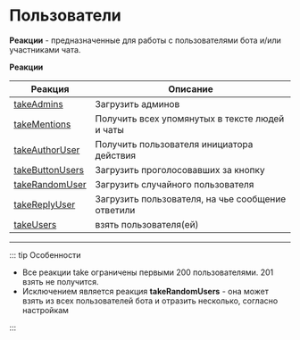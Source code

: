 # Пользователи

**Реакции** - предназначенные для работы с пользователями бота и/или участниками чата.


**Реакции**

| Реакция | Описание |
| --- | --- |  
|[takeAdmins](/docs/admin/users/takeadmins)|Загрузить админов|
|[takeMentions](/docs/admin/users/takementions)|Получить всех упомянутых в тексте людей и чаты|
|[takeAuthorUser](/docs/admin/users/takeauthoruser)|Получить пользователя инициатора действия|
|[takeButtonUsers](/docs/admin/users/takebuttonusers)|Загрузить проголосовавших за кнопку|
|[takeRandomUser](/docs/admin/users/takerandomuser)|Загрузить случайного пользователя|
|[takeReplyUser](/docs/admin/users/takereplyuser)|Загрузить пользователя, на чье сообщение ответили|
|[takeUsers](/docs/admin/users/takeusers)|взять пользователя(ей)|

---

::: tip  Особенности

* Все реакции take ограничены первыми 200 пользователями. 201 взять не получится.
* Исключением является реакция **takeRandomUsers** - она может взять из всех пользователей бота и отразить несколько, согласно настройкам

:::
